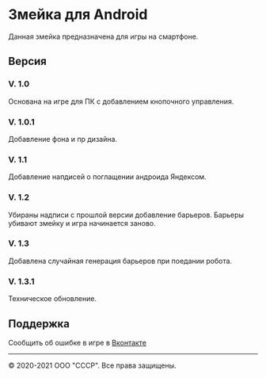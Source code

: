 # Змейка для Android
Данная змейка предназначена для игры на смартфоне.
## Версия
### V. 1.0
Основана на игре для ПК с добавлением кнопочного управления.
### V. 1.0.1 
Добавление фона и пр дизайна.
### V. 1.1 
Добавление напдисей о поглащении андроида Яндексом. 
### V. 1.2
Убираны надписи с прошлой версии добавление барьеров. Барьеры убивают змейку и игра начинается заново.
### V. 1.3 
Добавлена случайная генерация барьеров при поедании робота.
### V. 1.3.1
Техническое обновление.
## Поддержка 
Сообщить об ошибке в игре в [Вконтакте](https://vk.me/club198438193)

<hr>

© 2020-2021 ООО "СССР". Все права защищены.
